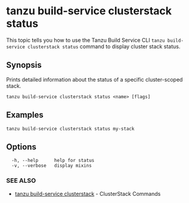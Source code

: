 # tanzu build-service clusterstack status

This topic tells you how to use the Tanzu Build Service CLI `tanzu build-service clusterstack status`
command to display cluster stack status.

## Synopsis

Prints detailed information about the status of a specific cluster-scoped stack.

```console
tanzu build-service clusterstack status <name> [flags]
```

## Examples

```console
tanzu build-service clusterstack status my-stack
```

## Options

```console
  -h, --help      help for status
  -v, --verbose   display mixins
```

### SEE ALSO

* [tanzu build-service clusterstack](tanzu_build-service_clusterstack.hbs.md)	 - ClusterStack Commands
